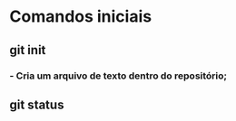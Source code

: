 # Comandos iniciais

## git init
  ### - Cria um arquivo de texto dentro do repositório;
## git status
  
  
